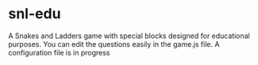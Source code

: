 # snl-edu
A Snakes and Ladders game with special blocks designed for educational purposes. You can edit the questions easily in the game.js file. A configuration file is in progress
